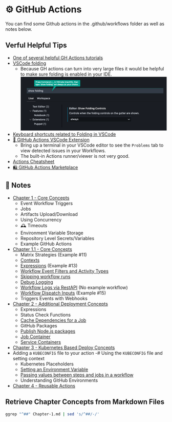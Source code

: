 # ⚙️ GitHub Actions 

You can find some Github actions in the .github/workflows folder as well as notes below. 

## Verful Helpful Tips 

- [One of several helpful GH Actions tutorials](https://www.youtube.com/watch?v=5xngh29yx9A)
- [VSCode folding](https://www.youtube.com/watch?v=63Ck0LTzaps)
  - Because GH actions can turn into very large files it would be helpful to make sure folding is enabled in your IDE. 
![how to enable folding in vscode](./Media/Folding.png "Folding in VScode")  
- [Keyboard shortcuts related to Folding in VSCode](https://stackoverflow.com/questions/30067767/how-do-i-fold-collapse-hide-sections-of-code-in-visual-studio-code)
- [🔌 GitHub Actions VSCode Extension](https://marketplace.visualstudio.com/items?itemName=GitHub.vscode-github-actions)
  - Bring up a terminal in your VSCode editor to see the `Problems` tab to view detected issues in your Workflows.
  - The built-in Actions runner/viewer is not very good. 
- [Actions Cheatsheet](https://github.github.io/actions-cheat-sheet/actions-cheat-sheet.pdf)
- [ 🛍️ GitHub Actions Marketplace](https://github.com/marketplace?type=actions)

## 📙 Notes 

- [Chapter 1 - Core Concepts](./Notes/Chapter-1.md)
  - Event Workflow Triggers   
  - Jobs 
  - Artifacts Upload/Download
  - Using Concurrency 
  - 🕰️ Timeouts 
  - Environment Variable Storage 
  - Repository Level Secrets/Variables 
  - Example GitHub Actions
- [Chapter 1.1 - Core Concepts](./Notes/Chapter-1.1.md)
  - Matrix Strategies (Example #11)
  - [Contexts](https://docs.github.com/en/actions/writing-workflows/choosing-what-your-workflow-does/accessing-contextual-information-about-workflow-runs) 
  - [Expressions](https://docs.github.com/en/actions/writing-workflows/choosing-what-your-workflow-does/evaluate-expressions-in-workflows-and-actions) (Example #13)
  - [Workflow Event Filters and Activity Types](https://docs.github.com/en/actions/writing-workflows/choosing-when-your-workflow-runs/events-that-trigger-workflows)
  - [Skipping workflow runs](https://docs.github.com/en/actions/managing-workflow-runs-and-deployments/managing-workflow-runs/skipping-workflow-runs)
  - [Debug Logging](https://docs.github.com/en/actions/monitoring-and-troubleshooting-workflows/troubleshooting-workflows/enabling-debug-logging)
  - [Workflow Logs via RestAPI](https://docs.github.com/en/rest/actions/workflows?apiVersion=2022-11-28) (No example workflow)
  - [Workflow Dispatch Inputs](https://docs.github.com/en/actions/writing-workflows/workflow-syntax-for-github-actions#onworkflow_dispatch) (Example #15) 
  - Triggers Events with Webhooks 
- [Chapter 2 - Additional Deployment Concepts](./Notes/Chapter-2.md)
  - Expressions
  - Status Check Functions 
  - [Cache Dependencies for a Job](https://docs.github.com/en/actions/writing-workflows/choosing-what-your-workflow-does/caching-dependencies-to-speed-up-workflows)
  - GitHub Packages 
  - [Publish Node.js packages](https://docs.github.com/en/actions/use-cases-and-examples/publishing-packages/publishing-nodejs-packages)
  - [Job Container](https://docs.github.com/en/actions/writing-workflows/choosing-where-your-workflow-runs/running-jobs-in-a-container)
  - [Service Containers](https://docs.github.com/en/actions/use-cases-and-examples/using-containerized-services/about-service-containers)
- [Chapter 3 - Kubernetes Based Deploy Concepts](./Notes/Chapter-3.md)
- Adding a `KUBECONFIG` file to your action
-# Using the `KUBECONFIG` file and setting context 
  - Kubernetes Placeholders 
  - [Setting an Environment Variable](docs.github.com/en/actions/using-workflows/workflow-commands-for-github-actions#setting-an-environment-variable)
  - [Passing values between steps and jobs in a workflow](docs.github.com/en/actions/learn-github-actions/variables#passing-values-between-steps-and-jobs-in-a-workflow)
  - Understanding GitHub Environments 
- [Chapter 4 - Reusable Actions](./Notes/Chapter-4.md)



## Retrieve Chapter Concepts from Markdown Files 

```bash
ggrep "^##" Chapter-1.md | sed 's/^##/-/'
```